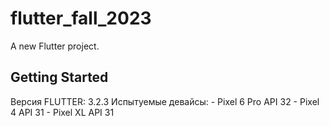 # flutter_fall_2023

A new Flutter project.

## Getting Started

Версия FLUTTER: 3.2.3
Испытуемые девайсы:
    - Pixel 6 Pro API 32
    - Pixel 4 API 31
    - Pixel XL API 31